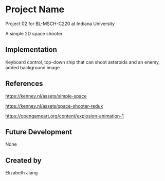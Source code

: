 # Project Name
Project 02 for BL-MSCH-C220 at Indiana University

A simple 2D space shooter

## Implementation

Keyboard control, top-down ship that can shoot asteroids and an enemy,
added background image

## References
https://kenney.nl/assets/simple-space

https://kenney.nl/assets/space-shooter-redux

https://opengameart.org/content/explosion-animation-1

## Future Development

None

## Created by

Elizabeth Jiang
